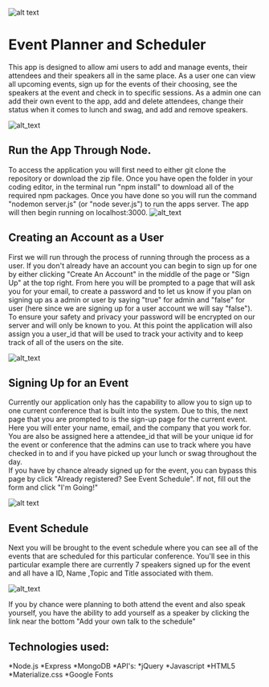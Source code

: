 ![alt text](https://raw.githubusercontent.com/htichy/aaron-and-haven-project-2/master/Images/Logo.png)
 #                                  Event Planner and Scheduler 
  This app is designed to allow ami users to add and manage events, their attendees and their speakers all in the same place. As a user one can view all upcoming events, sign up for the events of their choosing, see the speakers at the event and check in to specific sessions. As a admin one can add their own event to the app, add and delete attendees, change their status when it comes to lunch and swag, and add and remove speakers.  
 
 
 ![alt_text](https://raw.githubusercontent.com/htichy/aaron-and-haven-project-2/master/Images/Front-Page.png)
  
  ##                                 Run the App Through Node. 
   To access the application you will first need to either git clone the repository or download the zip file. Once you have open the folder in your coding editor, in the terminal run "npm install" to download all of the required npm packages. Once you have done so you will run the command "nodemon server.js" (or "node sever.js") to run the apps server. The app will then begin running on localhost:3000. 
 ![alt_text](https://raw.githubusercontent.com/htichy/aaron-and-haven-project-2/master/Images/Nodemon%20.png)
    
   ##                             Creating an Account as a User 
   First we will run through the process of running through the process as a user. If you don't already have an account you can begin to sign up for one by either clicking "Create An Account" in the middle of the page or "Sign Up" at the top right. 
   From here you will be prompted to a page that will ask you for your email, to create a password and to let us know if you plan on signing up as a admin or user by saying "true" for admin and "false" for user (here since we are signing up for a user account we will say "false"). To ensure your safety and privacy your password will be encrypted on our server and will only be known to you. At this point the application will also assign you a user_id that will be used to track your activity and to keep track of all of the users on the site. 
   
   ![alt_text](https://raw.githubusercontent.com/htichy/aaron-and-haven-project-2/master/Images/Sign%20Up.png)
 
 ##                                 Signing Up for an Event 
  Currently our application only has the capability to allow you to sign up to one current conference that is built into the system. Due to this, the next page that you are prompted to is the sign-up page for the current event. Here you will enter your name, email, and the company that you work for. You are also be assigned here a attendee_id that will be your unique id for the event or conference that the admins can use to track where you have checked in to and if you have picked up your lunch or swag throughout the day.  
  If you have by chance already signed up for the event, you can bypass this page by click "Already registered? See Event Schedule". If not, fill out the form and click "I'm Going!"
 
![alt text](https://raw.githubusercontent.com/htichy/aaron-and-haven-project-2/master/Images/Add%20Attendee%20.png)
 
 ##                                     Event Schedule 
  Next you will be brought to the event schedule where you can see all of the events that are scheduled for this particular conference. You'll see in this particular example there are currently 7 speakers signed up for the event and all have a ID, Name ,Topic and Title associated with them. 
   
   ![alt_text](https://raw.githubusercontent.com/htichy/aaron-and-haven-project-2/master/Images/Schedule.png)
   
   If you by chance were planning to both attend the event and also speak yourself, you have the ability to add yourself as a speaker by clicking the link near the bottom "Add your own talk to the schedule"
 
 
 
 
 
 ## Technologies used:
*Node.js
*Express
*MongoDB
*API's:
*jQuery
*Javascript
*HTML5
*Materialize.css
*Google Fonts

